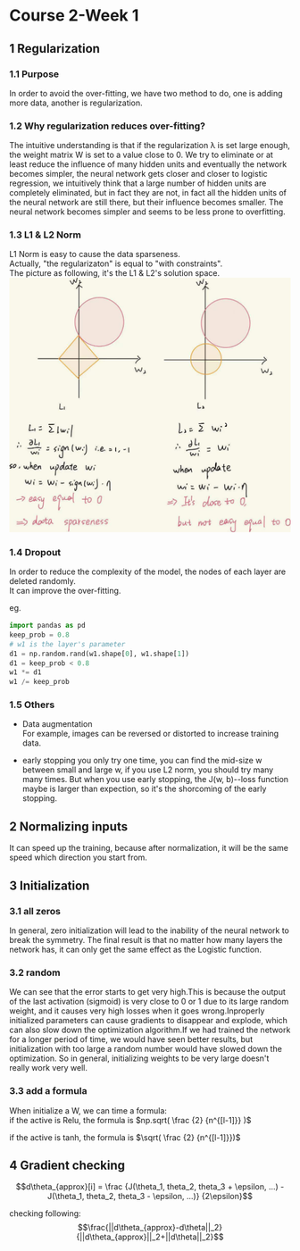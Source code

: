 Course 2-Week 1
=========

## 1 Regularization
### 1.1 Purpose
In order to avoid the over-fitting, we have two method to do, one is adding more data, another is regularization.  

### 1.2 Why regularization reduces over-fitting?
The intuitive understanding is that if the regularization λ is set large enough, the weight matrix W is set to a value close to 0. We try to eliminate or at least reduce the influence of many hidden units and eventually the network becomes simpler, the neural network gets closer and closer to logistic regression, we intuitively think that a large number of hidden units are completely eliminated, but in fact they are not, in fact all the hidden units of the neural network are still there, but their influence becomes smaller. The neural network becomes simpler and seems to be less prone to overfitting. 

### 1.3 L1 & L2 Norm
L1 Norm is easy to cause the data sparseness.\
Actually, "the regularizaton" is equal to "with constraints".\
The picture as following, it's the L1 & L2's solution space.\
![L1 & L2 solution space](./raw_data/1.jpg)


### 1.4 Dropout
In order to reduce the complexity of the model, the nodes of each layer are deleted randomly.\
It can improve the over-fitting. 

eg.
```python
import pandas as pd
keep_prob = 0.8
# w1 is the layer's parameter
d1 = np.random.rand(w1.shape[0], w1.shape[1])
d1 = keep_prob < 0.8
w1 *= d1
w1 /= keep_prob
```

### 1.5 Others

* Data augmentation  
For example, images can be reversed or distorted to increase training data.

* early stopping 
you only try one time, you can find the mid-size w between small and large w, if you use L2 norm, you should try many many times.
But when you use early stopping, the J(w, b)--loss function maybe is larger than expection, so it's the shorcoming of the early stopping.

## 2 Normalizing inputs
It can speed up the training, because after normalization, it will be the same speed which direction you start from.

## 3 Initialization
### 3.1 all zeros
In general, zero initialization will lead to the inability of the neural network to break the symmetry. The final result is that no matter how many layers the network has, it can only get the same effect as the Logistic function.
### 3.2 random
We can see that the error starts to get very high.This is because the output of the last activation (sigmoid) is very close to 0 or 1 due to its large random weight, and it causes very high losses when it goes wrong.Inproperly initialized parameters can cause gradients to disappear and explode, which can also slow down the optimization algorithm.If we had trained the network for a longer period of time, we would have seen better results, but initialization with too large a random number would have slowed down the optimization.
So in general, initializing weights to be very large doesn't really work very well.
### 3.3 add a formula
When initialize a W, we can time a formula:\
if the active is Relu, the formula is  $np.sqrt( \frac {2} {n^{[l-1]}} )$ 

if the active is tanh, the formula is  $\sqrt( \frac {2} {n^{[l-1]}})$ 

## 4 Gradient checking

$$d\theta_{approx}[i] = \frac {J(\theta_1, theta_2, theta_3 + \epsilon, ...) - J(\theta_1, theta_2, theta_3 - \epsilon, ...)} {2\epsilon}$$  

checking following:  
$$\frac{||d\theta_{approx}-d\theta||_2}{||d\theta_{approx}||_2+||d\theta||_2}$$  
